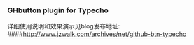 ### GHbutton plugin for Typecho

详细使用说明和效果演示见blog发布地址: 
####http://www.jzwalk.com/archives/net/github-btn-typecho
